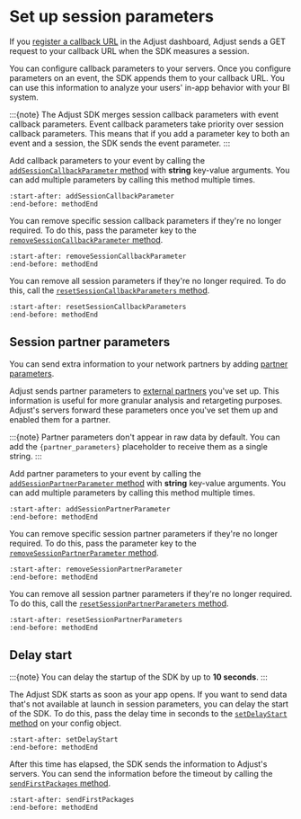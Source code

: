 # Set up session parameters

If you [register a callback URL](https://help.adjust.com/en/article/best-practices-callbacks) in the Adjust dashboard, Adjust sends a GET request to your callback URL when the SDK measures a session.

You can configure callback parameters to your servers. Once you configure parameters on an event, the SDK appends them to your callback URL. You can use this information to analyze your users' in-app behavior with your BI system.

:::{note}
The Adjust SDK merges session callback parameters with event callback parameters. Event callback parameters take priority over session callback parameters. This means that if you add a parameter key to both an event and a session, the SDK sends the event parameter.
:::

Add callback parameters to your event by calling the [`addSessionCallbackParameter` method](ios-addSessionCallbackParameter-invocation) with **string** key-value arguments. You can add multiple parameters by calling this method multiple times.

```{include} /ios/fragments/Adjust.md
:start-after: addSessionCallbackParameter
:end-before: methodEnd
```

You can remove specific session callback parameters if they're no longer required. To do this, pass the parameter key to the [`removeSessionCallbackParameter` method](ios-removeSessionCallbackParameter-invocation).

```{include} /ios/fragments/Adjust.md
:start-after: removeSessionCallbackParameter
:end-before: methodEnd
```

You can remove all session parameters if they're no longer required. To do this, call the [`resetSessionCallbackParameters` method](ios-resetSessionCallbackParameters-invocation).

```{include} /ios/fragments/Adjust.md
:start-after: resetSessionCallbackParameters
:end-before: methodEnd
```

## Session partner parameters

You can send extra information to your network partners by adding [partner parameters](https://help.adjust.com/en/article/advanced-event-setup#receive-custom-data-with-partner-parameters).

Adjust sends partner parameters to [external partners](https://help.adjust.com/en/article/integrated-partners) you've set up. This information is useful for more granular analysis and retargeting purposes. Adjust's servers forward these parameters once you've set them up and enabled them for a partner.

:::{note}
Partner parameters don't appear in raw data by default. You can add the `{partner_parameters}` placeholder to receive them as a single string.
:::

Add partner parameters to your event by calling the [`addSessionPartnerParameter` method](ios-addSessionPartnerParameter-invocation) with **string** key-value arguments. You can add multiple parameters by calling this method multiple times.

```{include} /ios/fragments/Adjust.md
:start-after: addSessionPartnerParameter
:end-before: methodEnd
```

You can remove specific session partner parameters if they're no longer required. To do this, pass the parameter key to the [`removeSessionPartnerParameter` method](ios-removeSessionPartnerParameter-invocation).

```{include} /ios/fragments/Adjust.md
:start-after: removeSessionPartnerParameter
:end-before: methodEnd
```

You can remove all session partner parameters if they're no longer required. To do this, call the [`resetSessionPartnerParameters` method](ios-resetSessionPartnerParameters-invocation).

```{include} /ios/fragments/Adjust.md
:start-after: resetSessionPartnerParameters
:end-before: methodEnd
```

## Delay start

:::{note}
You can delay the startup of the SDK by up to **10 seconds**.
:::

The Adjust SDK starts as soon as your app opens. If you want to send data that's not available at launch in session parameters, you can delay the start of the SDK. To do this, pass the delay time in seconds to the [`setDelayStart` method](ios-setDelayStart-invocation) on your config object.

```{include} /ios/fragments/ADJConfig.md
:start-after: setDelayStart
:end-before: methodEnd
```

After this time has elapsed, the SDK sends the information to Adjust's servers. You can send the information before the timeout by calling the [`sendFirstPackages` method](ios-sendFirstPackages-invocation).

```{include} /ios/fragments/Adjust.md
:start-after: sendFirstPackages
:end-before: methodEnd
```
